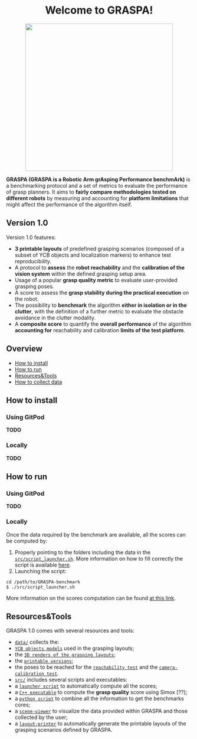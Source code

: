 


 <h1 align="center">Welcome to <b>GRASPA</b>!</h1>

 <p align="center">
<img src="https://github.com/robotology/GRASPA-benchmark/blob/master/media/benchmark-setup2.jpg" width=400>
</p>

**GRASPA (GRASPA is a Robotic Arm grAsping Performance benchmArk)** is
 a benchmarking protocol and a set of metrics to evaluate the performance of grasp planners. It aims to **fairly compare methodologies tested on different robots** by measuring and accounting for **platform limitations** that might affect the performance of the algorithm itself.

 ## Version 1.0
 Version 1.0 features:
 -  **3 printable layouts** of predefined grasping scenarios (composed of a subset of YCB objects and localization markers) to enhance test reproducibility.
 - A protocol to **assess** the **robot reachability** and the **calibration of the vision system** within the defined grasping setup area.
 - Usage of a popular **grasp quality metric** to evaluate user-provided grasping poses.
 - A score to assess the **grasp stability during the practical execution** on the robot.
 - The possibility to **benchmark** the algorithm **either in isolation or in the clutter**, with the definition of a further metric to  evaluate the obstacle avoidance in the clutter modality.
 - A **composite score** to quantify the **overall performance** of the algorithm **accounting for** reachability and calibration **limits of the test platform**.

## Overview
- [How to install]()
- [How to run]()
- [Resources&Tools]()
- [How to collect data]()
 ## How to install
  ### Using GitPod
 **TODO**
 ### Locally
 **TODO**

 ## How to run
 ### Using GitPod
 **TODO**

 ### Locally
 Once the data required by the benchmark are available, all the scores can be computed by:
 1. Properly pointing to the folders including the data in the [`src/script_launcher.sh`](https://github.com/robotology/GRASPA-benchmark/blob/master/src/script_launcher.sh). More information on how to fill correctly the script is available [here]().
 2. Launching the script:
 ```
 cd /path/to/GRASPA-benchmark
 $ ./src/script_launcher.sh
 ```
 More information on the scores computation can be found [at this link](https://github.com/robotology/GRASPA-benchmark/tree/master/src).

 ## Resources&Tools
GRASPA 1.0 comes with several resources and tools:
-  [`data/`](https://github.com/robotology/GRASPA-benchmark/tree/master/data) collects the:
 - [`YCB objects models`](https://github.com/robotology/GRASPA-benchmark/tree/master/data/objects) used in the grasping layouts;
 - the [`3D renders of the grasping layouts`](https://github.com/robotology/GRASPA-benchmark/tree/master/data/scenes/grasping/3D_scenes);
 - the [`printable versions`](https://github.com/robotology/GRASPA-benchmark/tree/master/data/scenes/grasping/3D_scenes);
 - the poses to be reached for the [`reachability test`](https://github.com/robotology/GRASPA-benchmark/tree/master/data/scenes/reachability) and the [`camera-calibration test`](https://github.com/robotology/GRASPA-benchmark/tree/master/data/scenes/camera_calibration).
- [`src/`](https://github.com/robotology/GRASPA-benchmark/tree/master/src) includes several scripts and executables:
 - a [`launcher script`](https://github.com/robotology/GRASPA-benchmark/blob/master/src/script_launcher.sh) to automatically compute all the scores;
 - a [`C++ executable`](https://github.com/robotology/GRASPA-benchmark/tree/master/src/compute-grasp-quality-with-visu) to compute the **grasp quality** score using Simox [??];
 - a [`python script`](https://github.com/robotology/GRASPA-benchmark/blob/master/src/scores_evaluation.py) to combine all the information to get the benchmarks cores;
 - a [`scene-viewer`](https://github.com/robotology/GRASPA-benchmark/tree/master/src/scene-viewer) to visualize the data provided within GRASPA and those collected by the user;
 - a [`layout-printer`](https://github.com/robotology/GRASPA-benchmark/tree/master/src/layout-printer) to automatically generate the printable layouts of the grasping scenarios defined by GRASPA.

